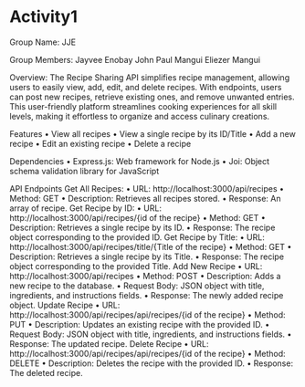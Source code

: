# Activity1

Group Name: JJE 

Group Members:
Jayvee Enobay
John Paul Mangui
Eliezer Mangui

Overview:
The Recipe Sharing API simplifies recipe management, allowing users to easily view, add, edit, and delete recipes. With endpoints, users can post new recipes, retrieve existing ones, and remove unwanted entries. This user-friendly platform streamlines cooking experiences for all skill levels, making it effortless to organize and access culinary creations.

Features
•	View all recipes
•	View a single recipe by its ID/Title
•	Add a new recipe
•	Edit an existing recipe
•	Delete a recipe

Dependencies
•	Express.js: Web framework for Node.js
•	Joi: Object schema validation library for JavaScript

API Endpoints
Get All Recipes:
•	URL: http://localhost:3000/api/recipes
•	Method: GET
•	Description: Retrieves all recipes stored.
•	Response: An array of recipe.
Get Recipe by ID:
•	URL: http://localhost:3000/api/recipes/{id of the recipe}
•	Method: GET
•	Description: Retrieves a single recipe by its ID.
•	Response: The recipe object corresponding to the provided ID.
Get Recipe by Title:
•	URL: http://localhost:3000/api/recipes/title/{Title of the recipe}
•	Method: GET
•	Description: Retrieves a single recipe by its Title.
•	Response: The recipe object corresponding to the provided Title.
Add New Recipe
•	URL: http://localhost:3000/api/recipes
•	Method: POST
•	Description: Adds a new recipe to the database.
•	Request Body: JSON object with title, ingredients, and instructions fields.
•	Response: The newly added recipe object.
Update Recipe
•	URL: http://localhost:3000/api/recipes/api/recipes/{id of the recipe}
•	Method: PUT
•	Description: Updates an existing recipe with the provided ID.
•	Request Body: JSON object with title, ingredients, and instructions fields.
•	Response: The updated recipe.
Delete Recipe
•	URL: http://localhost:3000/api/recipes/api/recipes/{id of the recipe}
•	Method: DELETE
•	Description: Deletes the recipe with the provided ID.
•	Response: The deleted recipe.
